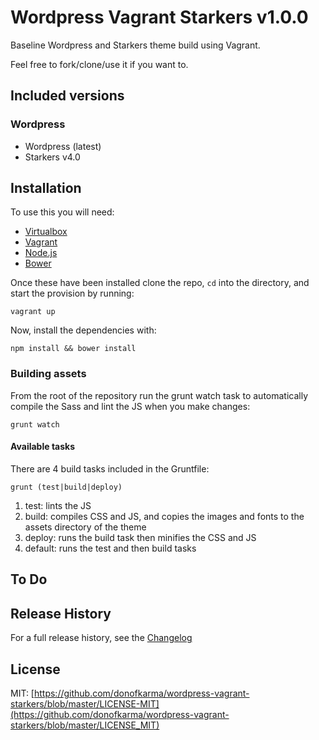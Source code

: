 Wordpress Vagrant Starkers v1.0.0
====================

Baseline Wordpress and Starkers theme build using Vagrant.

Feel free to fork/clone/use it if you want to.


Included versions
---------------------

### Wordpress
- Wordpress (latest)
- Starkers v4.0


Installation
---------------------

To use this you will need:
- [Virtualbox](https://www.virtualbox.org/)
- [Vagrant](https://www.vagrantup.com/)
- [Node.js](https://nodejs.org/)
- [Bower](http://bower.io/)

Once these have been installed clone the repo, `cd` into the directory, and start the provision by running:

```shell
vagrant up
```

Now, install the dependencies with:

```shell
npm install && bower install
```


### Building assets

From the root of the repository run the grunt watch task to automatically compile the Sass and lint the JS when you make changes:

```shell
grunt watch
```

#### Available tasks

There are 4 build tasks included in the Gruntfile:

```shell
grunt (test|build|deploy)
```

1. test: lints the JS
2. build: compiles CSS and JS, and copies the images and fonts to the assets directory of the theme
3. deploy: runs the build task then minifies the CSS and JS
4. default: runs the test and then build tasks


To Do
---------------------


Release History
---------------------

For a full release history, see the [Changelog](https://github.com/donofkarma/wordpress-vagrant-starkers/blob/master/CHANGELOG.md)


License
---------------------

MIT: [https://github.com/donofkarma/wordpress-vagrant-starkers/blob/master/LICENSE-MIT](https://github.com/donofkarma/wordpress-vagrant-starkers/blob/master/LICENSE_MIT)
